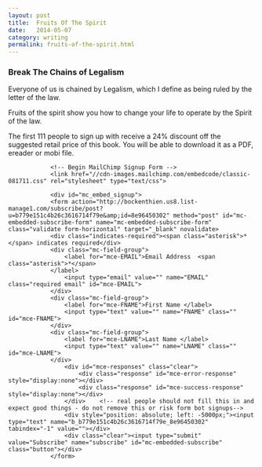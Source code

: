 ```yaml
---
layout: post
title:  Fruits Of The Spirit
date:   2014-05-07
category: writing
permalink: fruits-of-the-spirit.html
---
```

<h3>Break The Chains of Legalism</h3>
Everyone of us is chained by Legalism, which I define as being ruled by the letter of the law.

Fruits of the spirit show you how to change your life to operate by the Spirit of the law.

The first 111 people to sign up with receive a 24% discount off the suggested retail price of this book. You will be able to download it as a PDF, ereader or mobi file.

  				<!-- Begin MailChimp Signup Form -->
				<link href="//cdn-images.mailchimp.com/embedcode/classic-081711.css" rel="stylesheet" type="text/css">

				<div id="mc_embed_signup">
				<form action="http://bockenthien.us8.list-manage1.com/subscribe/post?u=b779e151c4b26c3616714f79e&amp;id=8e96450302" method="post" id="mc-embedded-subscribe-form" name="mc-embedded-subscribe-form" class="validate form-horizontal" target="_blank" novalidate>
				<div class="indicates-required"><span class="asterisk">*</span> indicates required</div>
				<div class="mc-field-group">
					<label for="mce-EMAIL">Email Address  <span class="asterisk">*</span>
				</label>
					<input type="email" value="" name="EMAIL" class="required email" id="mce-EMAIL">
				</div>
				<div class="mc-field-group">
					<label for="mce-FNAME">First Name </label>
					<input type="text" value="" name="FNAME" class="" id="mce-FNAME">
				</div>
				<div class="mc-field-group">
					<label for="mce-LNAME">Last Name </label>
					<input type="text" value="" name="LNAME" class="" id="mce-LNAME">
				</div>
					<div id="mce-responses" class="clear">
						<div class="response" id="mce-error-response" style="display:none"></div>
						<div class="response" id="mce-success-response" style="display:none"></div>
					</div>    <!-- real people should not fill this in and expect good things - do not remove this or risk form bot signups-->
				    <div style="position: absolute; left: -5000px;"><input type="text" name="b_b779e151c4b26c3616714f79e_8e96450302" tabindex="-1" value=""></div>
				    <div class="clear"><input type="submit" value="Subscribe" name="subscribe" id="mc-embedded-subscribe" class="button"></div>
				</form>
